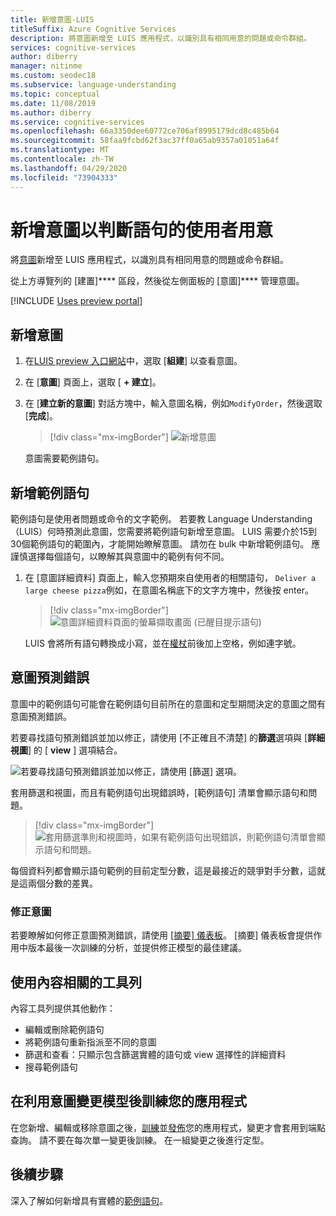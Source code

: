 ```yaml
---
title: 新增意圖-LUIS
titleSuffix: Azure Cognitive Services
description: 將意圖新增至 LUIS 應用程式，以識別具有相同用意的問題或命令群組。
services: cognitive-services
author: diberry
manager: nitinme
ms.custom: seodec18
ms.subservice: language-understanding
ms.topic: conceptual
ms.date: 11/08/2019
ms.author: diberry
ms.service: cognitive-services
ms.openlocfilehash: 66a3350dee60772ce706af8995179dcd8c485b64
ms.sourcegitcommit: 58faa9fcbd62f3ac37ff0a65ab9357a01051a64f
ms.translationtype: MT
ms.contentlocale: zh-TW
ms.lasthandoff: 04/29/2020
ms.locfileid: "73904333"
---
```

# <a name="add-intents-to-determine-user-intention-of-utterances"></a>新增意圖以判斷語句的使用者用意

將[意圖](luis-concept-intent.md)新增至 LUIS 應用程式，以識別具有相同用意的問題或命令群組。 

從上方導覽列的 [建置]**** 區段，然後從左側面板的 [意圖]**** 管理意圖。 

[!INCLUDE [Uses preview portal](includes/uses-portal-preview.md)]

## <a name="add-intent"></a>新增意圖

1. 在[LUIS preview 入口網站](https://preview.luis.ai)中，選取 [**組建**] 以查看意圖。 
1. 在 [**意圖**] 頁面上，選取 [ **+ 建立**]。
1. 在 [**建立新的意圖**] 對話方塊中，輸入意圖名稱，例如`ModifyOrder`，然後選取 [**完成**]。

    > [!div class="mx-imgBorder"]
    > ![新增意圖](./media/luis-how-to-add-intents/Addintent-dialogbox.png)

    意圖需要範例語句。

## <a name="add-an-example-utterance"></a>新增範例語句

範例語句是使用者問題或命令的文字範例。 若要教 Language Understanding （LUIS）何時預測此意圖，您需要將範例語句新增至意圖。 LUIS 需要介於15到30個範例語句的範圍內，才能開始瞭解意圖。 請勿在 bulk 中新增範例語句。 應謹慎選擇每個語句，以瞭解其與意圖中的範例有何不同。 

1. 在 [意圖詳細資料] 頁面上，輸入您預期來自使用者的相關語句， `Deliver a large cheese pizza`例如，在意圖名稱底下的文字方塊中，然後按 enter。
 
    > [!div class="mx-imgBorder"]
    > ![意圖詳細資料頁面的螢幕擷取畫面 (已醒目提示語句)](./media/luis-how-to-add-intents/add-new-utterance-to-intent.png) 

    LUIS 會將所有語句轉換成小寫，並在[權杖](luis-language-support.md#tokenization)前後加上空格，例如連字號。

<a name="#intent-prediction-discrepancy-errors"></a>

## <a name="intent-prediction-errors"></a>意圖預測錯誤 

意圖中的範例語句可能會在範例語句目前所在的意圖和定型期間決定的意圖之間有意圖預測錯誤。 

若要尋找語句預測錯誤並加以修正，請使用 [不正確且不清楚] 的**篩選**選項與 [**詳細視圖**] 的 [ **view** ] 選項結合。 

![若要尋找語句預測錯誤並加以修正，請使用 [篩選] 選項。](./media/luis-how-to-add-intents/find-intent-prediction-errors.png)

套用篩選和視圖，而且有範例語句出現錯誤時，[範例語句] 清單會顯示語句和問題。

> [!div class="mx-imgBorder"]
> ![![套用篩選準則和視圖時，如果有範例語句出現錯誤，則範例語句清單會顯示語句和問題。](./media/luis-how-to-add-intents/find-errors-in-utterances.png)](./media/luis-how-to-add-intents/find-errors-in-utterances.png#lightbox)

每個資料列都會顯示語句範例的目前定型分數，這是最接近的競爭對手分數，這就是這兩個分數的差異。 

### <a name="fixing-intents"></a>修正意圖

若要瞭解如何修正意圖預測錯誤，請使用 [[摘要] 儀表板](luis-how-to-use-dashboard.md)。 [摘要] 儀表板會提供作用中版本最後一次訓練的分析，並提供修正模型的最佳建議。  

## <a name="using-the-contextual-toolbar"></a>使用內容相關的工具列

內容工具列提供其他動作：

* 編輯或刪除範例語句
* 將範例語句重新指派至不同的意圖
* 篩選和查看：只顯示包含篩選實體的語句或 view 選擇性的詳細資料
* 搜尋範例語句

## <a name="train-your-app-after-changing-model-with-intents"></a>在利用意圖變更模型後訓練您的應用程式

在您新增、編輯或移除意圖之後，[訓練](luis-how-to-train.md)並[發佈](luis-how-to-publish-app.md)您的應用程式，變更才會套用到端點查詢。 請不要在每次單一變更後訓練。 在一組變更之後進行定型。 

## <a name="next-steps"></a>後續步驟

深入了解如何新增具有實體的[範例語句](luis-how-to-add-example-utterances.md)。 
